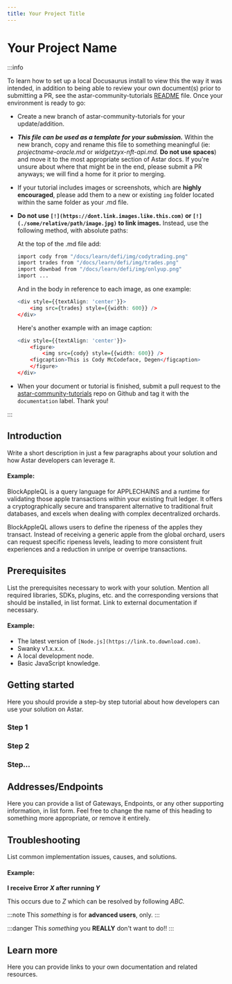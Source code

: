 ```yaml
---
title: Your Project Title
---
```


# Your Project Name

:::info

To learn how to set up a local Docusaurus install to view this the way it was intended, in addition to being able to review your own document(s) prior to submitting a PR, see the astar-community-tutorials [README](https://github.com/AstarNetwork/astar-community-tutorials/blob/main/README.md) file. Once your environment is ready to go:

- Create a new branch of astar-community-tutorials for your update/addition. 

- ***This file can be used as a template for your submission.*** Within the new branch, copy and rename this file to something meaningful (ie: *projectname-oracle.md* or *widgetzyx-nft-api.md.* **Do not use spaces**) and move it to the most appropriate section of Astar docs. If you're unsure about where that might be in the end, please submit a PR anyways; we will find a home for it prior to merging. 


- If your tutorial includes images or screenshots, which are **highly encouraged**, please add them to a new or existing `img` folder located within the same folder as your .md file.

- **Do not use `[!](https://dont.link.images.like.this.com)` or `[!](./some/relative/path/image.jpg)` to link images.** Instead, use the following method, with absolute paths:

    At the top of the .md file add:

    ```r
    import cody from "/docs/learn/defi/img/codytrading.png"
    import trades from "/docs/learn/defi/img/trades.png"
    import downbad from "/docs/learn/defi/img/onlyup.png"
    import ...
    ```

    And in the body in reference to each image, as one example:

    ```r
    <div style={{textAlign: 'center'}}>
        <img src={trades} style={{width: 600}} />
    </div>
    ```

    Here's another example with an image caption:

    ```r
    <div style={{textAlign: 'center'}}>
        <figure>
            <img src={cody} style={{width: 600}} />
        <figcaption>This is Cody McCodeface, Degen</figcaption>
        </figure>
    </div>
    ```

           
- When your document or tutorial is finished, submit a pull request to the [astar-community-tutorials](https://github.com/AstarNetwork/astar-community-tutorials) repo on Github and tag it with the `documentation` label. Thank you!

:::

## Introduction

Write a short description in just a few paragraphs about your solution and how Astar developers can leverage it. 

#### Example: 
BlockAppleQL is a query language for APPLECHAINS and a runtime for validating those apple transactions within your existing fruit ledger. It offers a cryptographically secure and transparent alternative to traditional fruit databases, and excels when dealing with complex decentralized orchards.

BlockAppleQL allows users to define the ripeness of the apples they transact. Instead of receiving a generic apple from the global orchard, users can request specific ripeness levels, leading to more consistent fruit experiences and a reduction in unripe or overripe transactions.

## Prerequisites

List the prerequisites necessary to work with your solution. Mention all required libraries, SDKs, plugins, etc. and the corresponding versions that should be installed, in list format. Link to external documentation if necessary. 

#### Example:
 - The latest version of `[Node.js](https://link.to.download.com)`.
 - Swanky v1.x.x.x.
 - A local development node.
 - Basic JavaScript knowledge.

## Getting started

Here you should provide a step-by step tutorial about how developers can use your solution on Astar. 

### Step 1
### Step 2
### Step...

## Addresses/Endpoints

Here you can provide a list of Gateways, Endpoints, or any other supporting information, in list form. Feel free to change the name of this heading to something more appropriate, or remove it entirely.

## Troubleshooting
List common implementation issues, causes, and solutions.

#### Example: 
**I receive Error *X* after running *Y***

This occurs due to *Z* which can be resolved by following *ABC.* 

:::note
This *something* is for **advanced users**, only.
:::

:::danger
This *something* you **REALLY** don't want to do!!
:::

## Learn more

Here you can provide links to your own documentation and related resources. 
